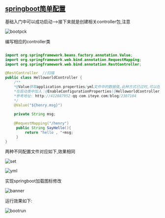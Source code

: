 [springboot简单配置]()
---------------
基础入门中可以成功启动-->接下来就是创建相关controller包,注意

![bootpck](https://github.com/Albatronhenry/UploadFile/blob/master/pic/bootpck.png)

编写相应的controller类

```java

import org.springframework.beans.factory.annotation.Value;
import org.springframework.web.bind.annotation.RequestMapping;
import org.springframework.web.bind.annotation.RestController;

@RestController  //扫描
public class HelloworldController {
	/**
	*@Value获取application.properties/yml文件中的数据值,此种方式已过时,可以在类上面使用@ConfigurationProperties(prefix="henry"),
	*在启动类中加入：@EnableConfigurationProperties({HelloworldController.class})
	*参考地址: http://412887952-qq-com.iteye.com/blog/2307104
	*/
	@Value("${henry.msg}") 
	
	private String msg;
	
	@RequestMapping("/henry")
     public String SayHello(){
    	 return "hello , "+msg;
     }
}


```

两种不同配置文件对应如下,效果相同

![set](https://github.com/Albatronhenry/UploadFile/blob/master/pic/set.png)

![yml](https://github.com/Albatronhenry/UploadFile/blob/master/pic/yml.png)

实现springboot加载图标修改

![banner](https://github.com/Albatronhenry/UploadFile/blob/master/pic/banner.png)

运行效果如下:

![bootrun](https://github.com/Albatronhenry/UploadFile/blob/master/pic/bootrun.png)


